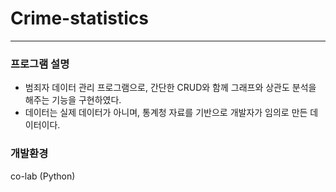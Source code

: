 # Crime-statistics
<hr>

### 프로그램 설명
- 범죄자 데이터 관리 프로그램으로, 간단한 CRUD와 함께 그래프와 상관도 분석을 해주는 기능을 구현하였다.
- 데이터는 실제 데이터가 아니며, 통계청 자료를 기반으로 개발자가 임의로 만든 데이터이다.

### 개발환경
co-lab (Python)


